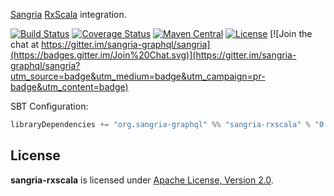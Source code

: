 [Sangria](http://sangria-graphql.org/) [RxScala](http://reactivex.io/rxscala) integration.

[![Build Status](https://travis-ci.org/sangria-graphql/sangria-rxscala.svg?branch=master)](https://travis-ci.org/sangria-graphql/sangria-rxscala) [![Coverage Status](http://coveralls.io/repos/sangria-graphql/sangria-rxscala/badge.svg?branch=master&service=github)](http://coveralls.io/github/sangria-graphql/sangria-rxscala?branch=master) [![Maven Central](https://maven-badges.herokuapp.com/maven-central/org.sangria-graphql/sangria-rxscala_2.11/badge.svg)](https://maven-badges.herokuapp.com/maven-central/org.sangria-graphql/sangria-rxscala_2.11) [![License](http://img.shields.io/:license-Apache%202-brightgreen.svg)](http://www.apache.org/licenses/LICENSE-2.0.txt) [![Join the chat at https://gitter.im/sangria-graphql/sangria](https://badges.gitter.im/Join%20Chat.svg)](https://gitter.im/sangria-graphql/sangria?utm_source=badge&utm_medium=badge&utm_campaign=pr-badge&utm_content=badge)

SBT Configuration:

```scala
libraryDependencies += "org.sangria-graphql" %% "sangria-rxscala" % "0.1.0"
```

## License

**sangria-rxscala** is licensed under [Apache License, Version 2.0](http://www.apache.org/licenses/LICENSE-2.0).
